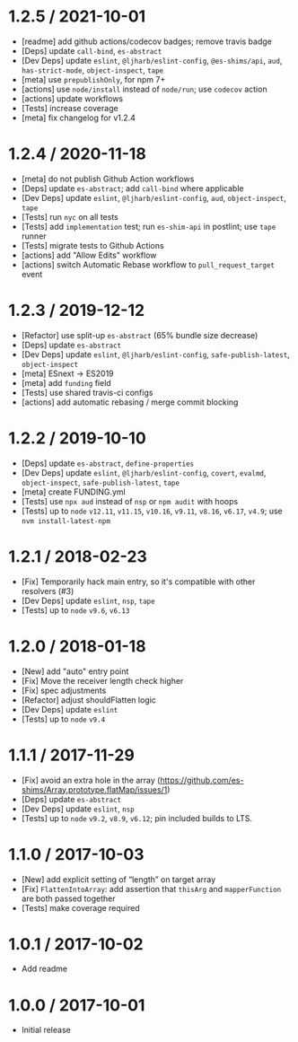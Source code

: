 1.2.5 / 2021-10-01
=================
  * [readme] add github actions/codecov badges; remove travis badge
  * [Deps] update `call-bind`, `es-abstract`
  * [Dev Deps] update `eslint`, `@ljharb/eslint-config`, `@es-shims/api`, `aud`, `has-strict-mode`, `object-inspect`, `tape`
  * [meta] use `prepublishOnly`, for npm 7+
  * [actions] use `node/install` instead of `node/run`; use `codecov` action
  * [actions] update workflows
  * [Tests] increase coverage
  * [meta] fix changelog for v1.2.4

1.2.4 / 2020-11-18
=================
  * [meta] do not publish Github Action workflows
  * [Deps] update `es-abstract`; add `call-bind` where applicable
  * [Dev Deps] update `eslint`, `@ljharb/eslint-config`, `aud`, `object-inspect`, `tape`
  * [Tests] run `nyc` on all tests
  * [Tests] add `implementation` test; run `es-shim-api` in postlint; use `tape` runner
  * [Tests] migrate tests to Github Actions
  * [actions] add "Allow Edits" workflow
  * [actions] switch Automatic Rebase workflow to `pull_request_target` event

1.2.3 / 2019-12-12
=================
  * [Refactor] use split-up `es-abstract` (65% bundle size decrease)
  * [Deps] update `es-abstract`
  * [Dev Deps] update `eslint`, `@ljharb/eslint-config`, `safe-publish-latest`, `object-inspect`
  * [meta] ESnext -> ES2019
  * [meta] add `funding` field
  * [Tests] use shared travis-ci configs
  * [actions] add automatic rebasing / merge commit blocking

1.2.2 / 2019-10-10
=================
  * [Deps] update `es-abstract`, `define-properties`
  * [Dev Deps] update `eslint`, `@ljharb/eslint-config`, `covert`, `evalmd`, `object-inspect`, `safe-publish-latest`, `tape`
  * [meta] create FUNDING.yml
  * [Tests] use `npx aud` instead of `nsp` or `npm audit` with hoops
  * [Tests] up to `node` `v12.11`, `v11.15`, `v10.16`, `v9.11`, `v8.16`, `v6.17`, `v4.9`; use `nvm install-latest-npm`

1.2.1 / 2018-02-23
=================
  * [Fix] Temporarily hack main entry, so it's compatible with other resolvers (#3)
  * [Dev Deps] update `eslint`, `nsp`, `tape`
  * [Tests] up to `node` `v9.6`, `v6.13`

1.2.0 / 2018-01-18
=================
  * [New] add "auto" entry point
  * [Fix] Move the receiver length check higher
  * [Fix] spec adjustments
  * [Refactor] adjust shouldFlatten logic
  * [Dev Deps] update `eslint`
  * [Tests] up to `node` `v9.4`

1.1.1 / 2017-11-29
=================
  * [Fix] avoid an extra hole in the array (https://github.com/es-shims/Array.prototype.flatMap/issues/1)
  * [Deps] update `es-abstract`
  * [Dev Deps] update `eslint`, `nsp`
  * [Tests] up to `node` `v9.2`, `v8.9`, `v6.12`; pin included builds to LTS.

1.1.0 / 2017-10-03
=================
  * [New] add explicit setting of “length” on target array
  * [Fix] `FlattenIntoArray`: add assertion that `thisArg` and `mapperFunction` are both passed together
  * [Tests] make coverage required

1.0.1 / 2017-10-02
=================
  * Add readme

1.0.0 / 2017-10-01
=================
  * Initial release

